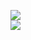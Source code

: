 [![](https://img.shields.io/badge/Made%20With-Github%20Spray-lightgrey.svg?style=for-the-badge&logo=github)](https://github.com/Annihil/github-spray#30843)  
[![](https://i.imgur.com/2DrTn0Z.gif)](https://github.com/Annihil/github-spray)